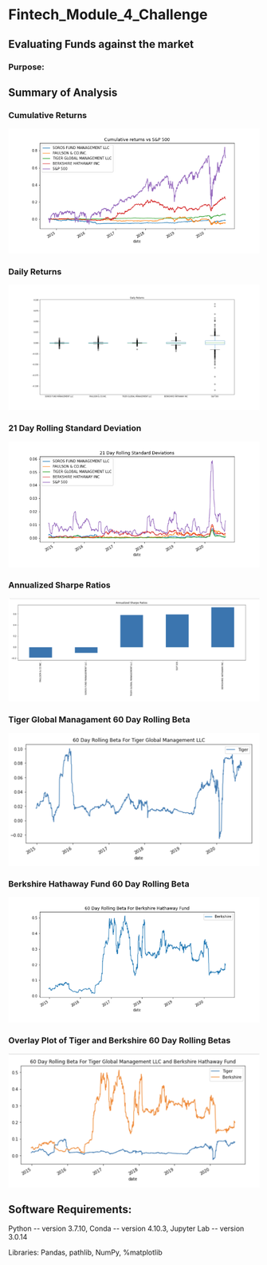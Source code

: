 # Fintech_Module_4_Challenge
## Evaluating Funds against the market

### Purpose:
  
  
## Summary of Analysis

### Cumulative Returns

![alt text](https://github.com/rhurst11/Fintech_Module_4_Challenge/blob/main/Workspace/cumulative_returns.png)

### Daily Returns

![alt text](https://github.com/rhurst11/Fintech_Module_4_Challenge/blob/main/Workspace/daily_returns.png)

### 21 Day Rolling Standard Deviation

![alt text](https://github.com/rhurst11/Fintech_Module_4_Challenge/blob/main/Workspace/21_Day_Rolling_STD.png)

### Annualized Sharpe Ratios

![alt text](https://github.com/rhurst11/Fintech_Module_4_Challenge/blob/main/Workspace/Screenshots_Mod_4_Challenge/Screen%20Shot%202021-07-25%20at%2011.59.04%20AM.png)

### Tiger Global Managament 60 Day Rolling Beta

![alt text](https://github.com/rhurst11/Fintech_Module_4_Challenge/blob/main/Workspace/Screenshots_Mod_4_Challenge/Screen%20Shot%202021-07-25%20at%2012.00.49%20PM.png)

### Berkshire Hathaway Fund 60 Day Rolling Beta

![alt text](https://github.com/rhurst11/Fintech_Module_4_Challenge/blob/main/Workspace/60Day_Rolling_Beta_Berkshire.png)

### Overlay Plot of Tiger and Berkshire 60 Day Rolling Betas
![alt text](https://github.com/rhurst11/Fintech_Module_4_Challenge/blob/main/Workspace/Screenshots_Mod_4_Challenge/Screen%20Shot%202021-07-25%20at%2012.06.10%20PM.png)
  
## Software Requirements:
  Python -- version 3.7.10,
  Conda -- version 4.10.3,
  Jupyter Lab -- version 3.0.14
  
  
  Libraries:
  Pandas,
  pathlib,
  NumPy,
  %matplotlib

